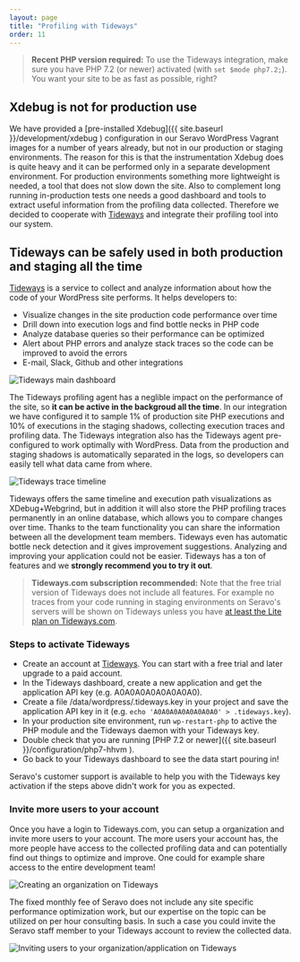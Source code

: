 ```yaml
---
layout: page
title: "Profiling with Tideways"
order: 11
---
```


> **Recent PHP version required:** To use the Tideways integration, make sure you have PHP 7.2 (or newer) activated (with `set $mode php7.2;`). You want your site to be as fast as possible, right?

## Xdebug is not for production use

We have provided a [pre-installed Xdebug]({{ site.baseurl }}/development/xdebug ) configuration in our Seravo WordPress Vagrant images for a number of years already, but not in our production or staging environments. The reason for this is that the instrumentation Xdebug does is quite heavy and it can be performed only in a separate development environment. For production environments something more lightweight is needed, a tool that does not slow down the site. Also to complement long running in-production tests one needs a good dashboard and tools to extract useful information from the profiling data collected. Therefore we decided to cooperate with [Tideways](https://tideways.com/profiler/pricing/seravo-wordpress-premium-hosting) and integrate their profiling tool into our system.

## Tideways can be safely used in both production and staging all the time

[Tideways](https://tideways.com/profiler/pricing/seravo-wordpress-premium-hosting) is a service to collect and analyze information about how the code of your WordPress site performs. It helps developers to:
* Visualize changes in the site production code performance over time
* Drill down into execution logs and find bottle necks in PHP code
* Analyze database queries so their performance can be optimized
* Alert about PHP errors and analyze stack traces so the code can be improved to avoid the errors
* E-mail, Slack, Github and other integrations

![Tideways main dashboard]({{site.baseurl}}/images/tideways-dashboard.png)

The Tideways profiling agent has a neglible impact on the performance of the site, so **it can be active in the backgroud all the time**. In our integration we have configured it to sample 1% of production site PHP executions and 10% of executions in the staging shadows, collecting execution traces and profiling data. The Tideways integration also has the Tideways agent pre-configured to work optimally with WordPress. Data from the production and staging shadows is automatically separated in the logs, so developers can easily tell what data came from where.

![Tideways trace timeline]({{site.baseurl}}/images/tideways-timeline.png)

Tideways offers the same timeline and execution path visualizations as XDebug+Webgrind, but in addition it will also store the PHP profiling traces permanently in an online database, which allows you to compare changes over time. Thanks to the team functionality you can share the information between all the development team members. Tideways even has automatic bottle neck detection and it gives improvement suggestions. Analyzing and improving your application could not be easier. Tideways has a ton of features and we **strongly recommend you to try it out**.

> **Tideways.com subscription recommended:** Note that the free trial version of Tideways does not include all features. For example no traces from your code running in staging environments on Seravo's servers will be shown on Tideways unless you have [at least the Lite plan on Tideways.com](https://tideways.com/profiler/pricing/seravo-wordpress-premium-hosting).

### Steps to activate Tideways

* Create an account at [Tideways](https://tideways.com/profiler/pricing/seravo-wordpress-premium-hosting). You can start with a free trial and later upgrade to a paid account.
* In the Tideways dashboard, create a new application and get the application API key (e.g. A0A0A0A0A0A0A0A0).
* Create a file /data/wordpress/.tideways.key in your project and save the application API key in it (e.g. `echo 'A0A0A0A0A0A0A0A0' > .tideways.key`).
* In your production site environment, run `wp-restart-php` to active the PHP module and the Tideways daemon with your Tideways key.
* Double check that you are running [PHP 7.2 or newer]({{ site.baseurl }}/configuration/php7-hhvm ).
* Go back to your Tideways dashboard to see the data start pouring in!

Seravo's customer support is available to help you with the Tideways key activation if the steps above didn't work for you as expected.

### Invite more users to your account

Once you have a login to Tideways.com, you can setup a organization and invite more users to your account. The more users your account has, the more people have access to the collected profiling data and can potentially find out things to optimize and improve. One could for example share access to the entire development team!

![Creating an organization on Tideways]({{site.baseurl}}/images/tideways-create-organization.png)

The fixed monthly fee of Seravo does not include any site specific performance optimization work, but our expertise on the topic can be utilized on per hour consulting basis. In such a case you could invite the Seravo staff member to your Tideways account to review the collected data.

![Inviting users to your organization/application on Tideways]({{site.baseurl}}/images/tideways-invite-user.png)
